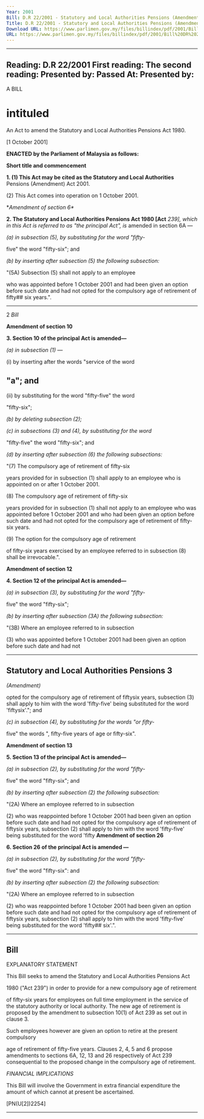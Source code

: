 ```yaml
---
Year: 2001
Bill: D.R 22/2001 - Statutory and Local Authorities Pensions (Amendment) Bill (Passed)
Title: D.R 22/2001 - Statutory and Local Authorities Pensions (Amendment) Bill (Passed)
Download URL: https://www.parlimen.gov.my/files/billindex/pdf/2001/Bill%20DR%2022.pdf
URL: https://www.parlimen.gov.my/files/billindex/pdf/2001/Bill%20DR%2022.pdf
---
```

---
Reading:
D.R 22/2001
First reading:
The second reading:
Presented by:
Passed At:
Presented by:
---

A BILL

# intituled

An Act to amend the Statutory and Local Authorities Pensions
Act 1980.

[1 October 2001]

**ENACTED by the Parliament of Malaysia as follows:**

**Short title and commencement**

**1. (1) This Act may be cited as the Statutory and Local Authorities**
Pensions (Amendment) Act 2001.

(2) This Act comes into operation on 1 October 2001.

**Amendment of section 6\**

**2. The Statutory and Local Authorities Pensions Act 1980 [Act**
_239], which in this Act is referred to as "the principal Act", is_
amended in section 6A —

_(a) in subsection (5), by substituting for the word "fifty-_

five" the word "fifty-six"; and

_(b) by inserting after subsection (5) the following subsection:_

"(5A) Subsection (5) shall not apply to an employee

who was appointed before 1 October 2001 and had
been given an option before such date and had not
opted for the compulsory age of retirement of fifty## six years.".


-----

2 _Bill_

**Amendment of section 10**

**3. Section 10 of the principal Act is amended—**

_(a) in subsection (1) —_

(i) by inserting after the words "service of the word

## "a"; and

(ii) by substituting for the word "fifty-five" the word

"fifty-six";

_(b) by deleting subsection (2);_

_(c) in subsections (3) and (4), by substituting for the word_

"fifty-five" the word "fifty-six"; and

_(d) by inserting after subsection (6) the following subsections:_

"(7) The compulsory age of retirement of fifty-six

years provided for in subsection (1) shall apply to an
employee who is appointed on or after 1 October 2001.

(8) The compulsory age of retirement of fifty-six

years provided for in subsection (1) shall not apply
to an employee who was appointed before 1 October
2001 and who had been given an option before such
date and had not opted for the compulsory age of
retirement of fifty-six years.

(9) The option for the compulsory age of retirement

of fifty-six years exercised by an employee referred
to in subsection (8) shall be irrevocable.".

**Amendment of section 12**

**4. Section 12 of the principal Act is amended—**

_(a) in subsection (3), by substituting for the word "fifty-_

five" the word "fifty-six";

_(b) by inserting after subsection (3A) the following subsection:_


"(3B) Where an employee referred to in subsection

(3) who was appointed before 1 October 2001 had
been given an option before such date and had not


-----

## Statutory and Local Authorities Pensions 3

_(Amendment)_

opted for the compulsory age of retirement of fiftysix years, subsection (3) shall apply to him with the
word 'fifty-five' being substituted for the word 'fiftysix'."; and


_(c) in subsection (4), by substituting for the words "or fifty-_

five" the words ", fifty-five years of age or fifty-six".

**Amendment of section 13**

**5. Section 13 of the principal Act is amended—**

_(a) in subsection (2), by substituting for the word "fifty-_

five" the word "fifty-six"; and

_(b) by inserting after subsection (2) the following subsection:_

"(2A) Where an employee referred to in subsection

(2) who was reappointed before 1 October 2001 had
been given an option before such date and had not
opted for the compulsory age of retirement of fiftysix years, subsection (2) shall apply to him with the
word 'fifty-five' being substituted for the word 'fifty
**Amendment of section 26**

**6. Section 26 of the principal Act is amended —**

_(a) in subsection (2), by substituting for the word "fifty-_

five" the word "fifty-six": and

_(b) by inserting after subsection (2) the following subsection:_

"(2A) Where an employee referred to in subsection

(2) who was reappointed before 1 October 2001 had
been given an option before such date and had not
opted for the compulsory age of retirement of fiftysix years, subsection (2) shall apply to him with the
word 'fifty-five' being substituted for the word 'fifty## six'.".


-----

## Bill

EXPLANATORY STATEMENT


This Bill seeks to amend the Statutory and Local Authorities Pensions Act

1980 ("Act 239") in order to provide for a new compulsory age of retirement

of fifty-six years for employees on full time employment in the service of the
statutory authority or local authority. The new age of retirement is proposed
by the amendment to subsection 10(1) of Act 239 as set out in clause 3.

Such employees however are given an option to retire at the present compulsory

age of retirement of fifty-five years. Clauses 2, 4, 5 and 6 propose amendments
to sections 6A, 12, 13 and 26 respectively of Act 239 consequential to the
proposed change in the compulsory age of retirement.

_FINANCIAL_ _IMPLICATIONS_


This Bill will involve the Government in extra financial expenditure the amount
of which cannot at present be ascertained.

[PN(U[2])2254]


-----


